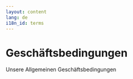 ```yaml
---
layout: content
lang: de
i18n_id: terms
---
```


# Geschäftsbedingungen

Unsere Allgemeinen Geschäftsbedingungen
